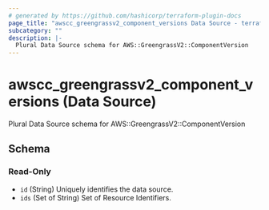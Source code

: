 ```yaml
---
# generated by https://github.com/hashicorp/terraform-plugin-docs
page_title: "awscc_greengrassv2_component_versions Data Source - terraform-provider-awscc"
subcategory: ""
description: |-
  Plural Data Source schema for AWS::GreengrassV2::ComponentVersion
---
```


# awscc_greengrassv2_component_versions (Data Source)

Plural Data Source schema for AWS::GreengrassV2::ComponentVersion



<!-- schema generated by tfplugindocs -->
## Schema

### Read-Only

- `id` (String) Uniquely identifies the data source.
- `ids` (Set of String) Set of Resource Identifiers.
